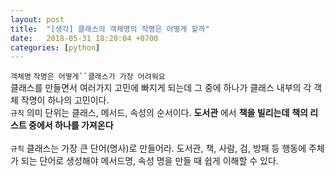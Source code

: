 ```yaml
---
layout: post
title:  "[생각] 클래스의 객체명의 작명은 어떻게 할까"
date:   2018-05-31 18:20:04 +0700
categories: [python]
---
```

`객체명` `작명은 어떻게``클래스가 가장 어려워요`
<br>
클래스를 만들면서 여러가지 고민에 빠지게 되는데 그 중에 하나가 클래스 내부의 각 객체 작명이 하나의 고민이다.
<br>
`규칙` 의미 단위는 클래스, 메서드, 속성의 순서이다.
**도서관** 에서 **책을 빌리는데** **책의 리스트 중에서 하나를 가져온다**
<br>
<br>
`규칙` 클래스는 가장 큰 단어(명사)로 만들어라.
도서관, 책, 사람, 검, 방패 등 행동에 주체가 되는 단어로 생성해야 메서드명, 속성 명을 만들 때 쉽게 이해할 수 있다.
<br>
